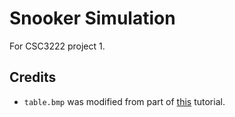 # Snooker Simulation

For CSC3222 project 1.

## Credits

- `table.bmp` was modified from part of [this](http://design.tutsplus.com/tutorials/create-a-textured-pool-table-in-adobe-illustrator--vector-4462) tutorial.